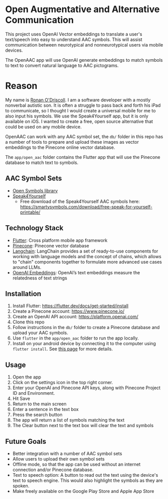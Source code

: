 # Open Augmentative and Alternative Communication

This project uses OpenAI Vector embeddings to translate a user's text/speech into easy to understand AAC symbols. This will assist communication between neurotypical and nonneurotypical users via mobile devices.

The OpenAAC app will use OpenAI generate embeddings to match symbols to text to convert natural language to AAC pictograms.

# Reason
My name is [Ronan O'Driscoll](https://ronanodriscoll.com/). I am a software developer with a mostly nonverbal autistic son. It is often a struggle to pass back and forth his iPad to communicate, so I thought I would create a universal mobile for me to also input his symbols. We use the Speak4Yourself app, but it is only available on iOS. I wanted to create a free, open source alternative that could be used on any mobile device.

OpenAAC can work with any AAC symbol set, the `db/` folder in this repo has a number of tools to prepare and upload these images as vector embeddings to the Pinecone online vector database.

The `app/open_aac` folder contains the Flutter app that will use the Pinecone database to match text to symbols.

## AAC Symbol Sets 
 * [Open Symbols library](https://www.opensymbols.org/) 
 * [Speak4Yourself](https://speakforyourself.org/)
   * Free download of the Speak4Yourself AAC symbols here: https://smartysymbols.com/download/free-speak-for-yourself-printable/

## Technology Stack
 * [Flutter](https://flutter.dev/): Cross platform mobile app framework
 * [Pinecone](https://pub.dev/packages/pinecone): Pinecone vector database
 * [Langchain](https://pub.dev/packages/langchain): LangChain provides a set of ready-to-use components for working with language models and the concept of chains, which allows to "chain" components together to formulate more advanced use cases around LLMs.
 * [OpenAI Embeddings](https://platform.openai.com/docs/guides/embeddings): OpenAI’s text embeddings measure the relatedness of text strings

 ## Installation
  1. Install Flutter: https://flutter.dev/docs/get-started/install
  2. Create a Pinecone account: https://www.pinecone.io/
  3. Create an OpenAI API account: https://platform.openai.com/
  4. Clone this repo
  5. Follow instructions in the `db/` folder to create a Pinecone database and upload your AAC symbols.
  6. Use `flutter` in the `app/open_aac` folder to run the app locally.
  7. Install on your android device by connecting it to the computer using `flutter install`. See [this page](https://docs.flutter.dev/deployment/android#install-an-apk-on-a-device) for more details.

## Usage
  1. Open the app
  2. Click on the settings icon in the top right corner.
  3. Enter your OpenAI and Pinecone API keys, along with Pinecone Project ID and Environment.
  4. Hit Save
  5. Return to the main screen
  6. Enter a sentence in the text box
  7. Press the search button
  8. The app will return a list of symbols matching the text
  9. The Clear button next to the text box will clear the text and symbols

## Future Goals
 * Better integration with a number of AAC symbol sets
 * Allow users to upload their own symbol sets
 * Offline mode, so that the app can be used without an internet connection and/or Pinecone database.
 * Text to speech option: A button to read out the text using the device's text to speech engine. This would also highlight the symbols as they are spoken.
 * Make freely available on the Google Play Store and Apple App Store